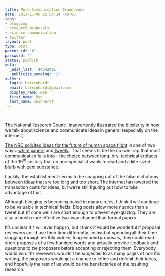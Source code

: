```yaml
---
title: More Communication Conundrums
date: 2013-11-06 22:54:14 -08:00
tags:
- blogging
- research-proposals
- science-communication
- twitter
layout: post
type: post
parent_id: '0'
password: ''
status: publish
meta:
  _edit_last: '44242401'
  _publicize_pending: '1'
author:
  login: bzreinhardt
  email: bzreinhardt@gmail.com
  display_name: Ben
  first_name: Ben
  last_name: Reinhardt
---
```


<p>&nbsp;</p>
<p>The National Research Council inadvertently illustrated the bipolarity in how we talk about science and communicate ideas in general (especially on the internet.)</p>
<p><a href="http://www.spacepolicyonline.com/news/a-last-chance-to-tell-the-nrc-your-ideas-for-human-spaceflight-via-twitter" target="_blank">The NRC solicited ideas for the future of human space flight</a> in one of two ways: <a href="http://www8.nationalacademies.org/aseboutreach/publicviewhumanspaceflight.aspx" target="_blank">white papers</a> and<a href="https://twitter.com/search?q=%23HumansInSpace&amp;src=typd" target="_blank"> tweets.</a>  That seems to be the no-win trap that most communication falls into - the choice between long, dry, technical artifacts of the 19<sup>th</sup> century that no non-specialist wants to read and a bite sized blurb with zero substance.</p>
<p>Luckily, the establishment seems to be snapping out of the false dichotomy between ideas that are too long and too short. The internet has lowered the transaction costs for ideas, but we’re still figuring out how to take advantage of that.</p>
<p>Although blogging is becoming passé in many circles, I think it will continue to be valuable in technical fields. Blog posts allow more nuance than a tweet but (if done well) are short enough to prevent eye-glazing. They are also a much more effective two-way channel than formal papers.</p>
<p>It’s unclear if it will ever happen, but I think it would be wonderful if proposal reviewers could use their time differently. Instead of spending all their time slogging through terribly written, long-winded proposals, they could read short proposals of a few hundred words and actually provide feedback and questions to the proposers before accepting or rejecting them. Everybody would win: the reviewers wouldn’t be subjected to as many pages of horrific writing, the proposers would get a chance to refine and defend their ideas, and hopefully the rest of us would be the beneficiaries of the resulting research.</p>
